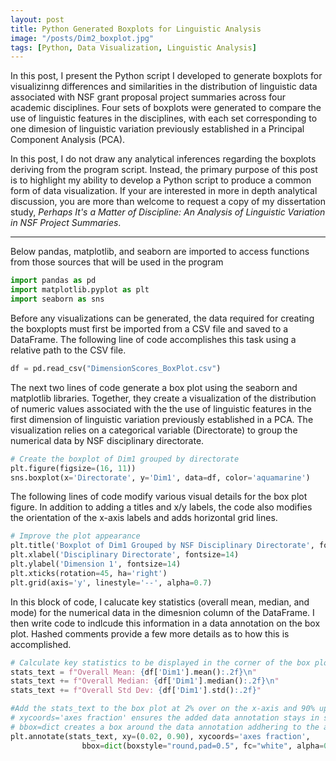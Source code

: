 ```yaml
---
layout: post
title: Python Generated Boxplots for Linguistic Analysis
image: "/posts/Dim2_boxplot.jpg"
tags: [Python, Data Visualization, Linguistic Analysis]
---
```


In this post, I present the Python script I developed to generate boxplots for visualizinng differences and similarities in the distribution of linguistic data associated with NSF grant proposal project summaries across four academic disciplines. Four sets of boxplots were generated to compare the use of linguistic features in the disciplines, with each set corresponding to one dimesion of linguistic variation previously established in a Principal Component Analysis (PCA). 

In this post, I do not draw any analytical inferences regarding the boxplots deriving from the program script. Instead, the primary purpose of this post is to highlight my ability to develop a Python script to produce a common form of data visualization. If your are interested in more in depth analytical discussion, you are more than welcome to request a copy of my dissertation study, *Perhaps It's a Matter of Discipline: An Analysis of Linguistic Variation in NSF Project Summaries*.   

---

Below pandas, matplotlib, and seaborn are imported to access functions from those sources that will be used in the program

```python
import pandas as pd
import matplotlib.pyplot as plt
import seaborn as sns
```
Before any visualizations can be generated, the data required for creating the boxplopts must first be imported from a CSV file and saved to a DataFrame. The following line of code accomplishes this task using a relative path to the CSV file. 

```python
df = pd.read_csv("DimensionScores_BoxPlot.csv")
```
The next two lines of code generate a box plot using the seaborn and matplotlib libraries. Together, they create a visualization of the distribution of numeric values associated with the the use of linguistic features in the first dimension of linguistic variation previously established in a PCA. The visualization relies on a categorical variable (Directorate) to group the numerical data by NSF disciplinary directorate. 

```python
# Create the boxplot of Dim1 grouped by directorate
plt.figure(figsize=(16, 11))
sns.boxplot(x='Directorate', y='Dim1', data=df, color='aquamarine')
```
The following lines of code modify various visual details for the box plot figure. In addition to adding a titles and x/y labels, the code also modifies the orientation of the x-axis labels and adds horizontal grid lines. 

```python
# Improve the plot appearance
plt.title('Boxplot of Dim1 Grouped by NSF Disciplinary Directorate', fontsize=16)
plt.xlabel('Disciplinary Directorate', fontsize=14)
plt.ylabel('Dimension 1', fontsize=14)
plt.xticks(rotation=45, ha='right')
plt.grid(axis='y', linestyle='--', alpha=0.7)
```
In this block of code, I calucate key statistics (overall mean, median, and mode) for the numerical data in the dimesnion column of the DataFrame. I then write code to indlcude this information in a data annotation on the box plot. Hashed comments provide a few more details as to how this is accomplished. 

```python
# Calculate key statistics to be displayed in the corner of the box plot figure. 
stats_text = f"Overall Mean: {df['Dim1'].mean():.2f}\n"
stats_text += f"Overall Median: {df['Dim1'].median():.2f}\n"
stats_text += f"Overall Std Dev: {df['Dim1'].std():.2f}"

#Add the stats_text to the box plot at 2% over on the x-axis and 90% up on the y-axis.
# xycoords='axes fraction' ensures the added data annotation stays in same relative location regardless of plot size.
# bbox=dict creates a box around the data annotation addhering to the arguments inside the parentheses. 
plt.annotate(stats_text, xy=(0.02, 0.90), xycoords='axes fraction', 
                bbox=dict(boxstyle="round,pad=0.5", fc="white", alpha=0.8))
```
